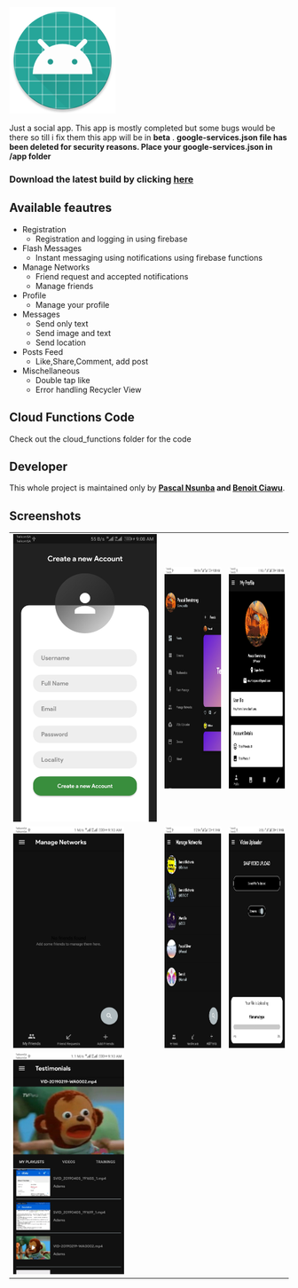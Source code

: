 


<img src="https://github.com/PascalBenstrong/Saaf/blob/master/app/src/main/res/mipmap-xxxhdpi/ic_launcher.png">

Just a social app. This app is mostly completed but some bugs would be there so till i fix them this app will be in **beta** .
**google-services.json file has been deleted for security reasons. Place your google-services.json in /app folder**

### Download the latest build by clicking [here](https://github.com/PascalBenstrong/Saaf/blob/master/app/release/app-release.apk)

## Available feautres

* Registration
  - Registration and logging in using firebase 
* Flash Messages
  - Instant messaging using notifications using firebase functions
* Manage Networks
  - Friend request and accepted notifications
  - Manage friends
* Profile
  - Manage your profile
* Messages
  - Send only text 
  - Send image and text 
  - Send location 
* Posts Feed
  - Like,Share,Comment, add post
* Mischellaneous
  - Double tap like 
  - Error handling Recycler View
  
## Cloud Functions Code
Check out the cloud_functions folder for the code

## Developer

This whole project is maintained only by **[Pascal Nsunba](https://github.com/PascalBenstrong) and [Benoit Ciawu](https://github.com/BenoitTheFirst)**.


## Screenshots

<table>
  <tr>
     <td> <img src="https://github.com/PascalBenstrong/Saaf/blob/master/Screenshots/Screenshot_20190419-090800.jpg" > </td>
     <td> <img src="https://github.com/PascalBenstrong/Saaf/blob/master/Screenshots/Screenshot_20190419-090836.jpg" height="400"> </td>
     <td> <img src="https://github.com/PascalBenstrong/Saaf/blob/master/Screenshots/Screenshot_20190419-090850.jpg" height="400"> </td>
  </tr>
  
  <tr>
     <td> <img src="https://github.com/PascalBenstrong/Saaf/blob/master/Screenshots/Screenshot_20190419-091034.jpg" height="400"> </td>
     <td> <img src="https://github.com/PascalBenstrong/Saaf/blob/master/Screenshots/Screenshot_20190419-091045.jpg" height="400"> </td>
     <td> <img src="https://github.com/PascalBenstrong/Saaf/blob/master/Screenshots/Screenshot_20190419-091059.jpg" height="400"> </td>
  </tr>
  
  <tr>
    <td> <img src="https://github.com/PascalBenstrong/Saaf/blob/master/Screenshots/Screenshot_20190419-091005.jpg" height="400"> </td>
  </tr>

</table>



<!--## Credits

<!--Logo designed by "" from ""
